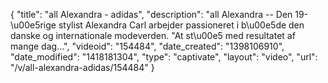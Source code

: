 {
    "title": "all Alexandra - adidas",
    "description": "all Alexandra -- Den 19-\u00e5rige stylist Alexandra Carl arbejder passioneret i b\u00e5de den danske og internationale modeverden. \"At st\u00e5 med resultatet af mange dag...",
    "videoid": "154484",
    "date_created": "1398106910",
    "date_modified": "1418181304",
    "type": "captivate",
    "layout": "video",
    "url": "\/v\/all-alexandra-adidas\/154484"
}